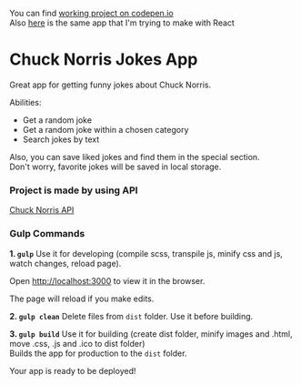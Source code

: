 You can find [working project on codepen.io](https://codepen.io/alexhuginn/full/PoPVXrG)<br />
Also [here](https://github.com/alexhuginn/chuck-norris-jokes-react) is the same app that I'm trying to make with React<br />

# Chuck Norris Jokes App

Great app for getting funny jokes about Chuck Norris.<br />

Abilities:
* Get a random joke<br />
* Get a random joke within a chosen category<br />
* Search jokes by text<br />

Also, you can save liked jokes and find them in the special section.<br />
Don't worry, favorite jokes will be saved in local storage.<br />

### Project is made by using API

[Chuck Norris API](https://api.chucknorris.io/)<br />

### Gulp Commands

**1. `gulp`**
Use it for developing (compile scss, transpile js, minify css and js, watch changes, reload page).<br />

Open [http://localhost:3000](http://localhost:3000) to view it in the browser.<br />

The page will reload if you make edits.<br />

**2. `gulp clean`**
Delete files from `dist` folder. Use it before building.<br />

**3. `gulp build`**
Use it for building (create dist folder, minify images and .html, move .css, .js and .ico to dist folder)<br />
Builds the app for production to the `dist` folder.<br />

Your app is ready to be deployed!
